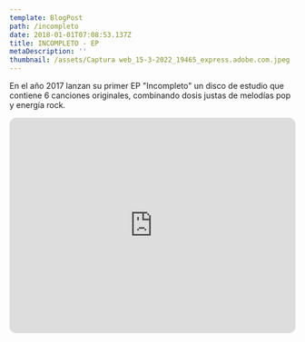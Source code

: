 ```yaml
---
template: BlogPost
path: /incompleto
date: 2018-01-01T07:08:53.137Z
title: INCOMPLETO - EP
metaDescription: ''
thumbnail: /assets/Captura web_15-3-2022_19465_express.adobe.com.jpeg
---
```

En el año 2017 lanzan su primer EP "Incompleto" un disco de estudio que contiene 6 canciones originales, combinando dosis justas de melodías pop y energía rock.

<iframe style="border-radius:12px" src="https://open.spotify.com/embed/album/6lTbTAvep8j6lpbxQ6KvFM?utm_source=generator" width="100%" height="380" frameBorder="0" allowfullscreen="" allow="autoplay; clipboard-write; encrypted-media; fullscreen; picture-in-picture"></iframe>
